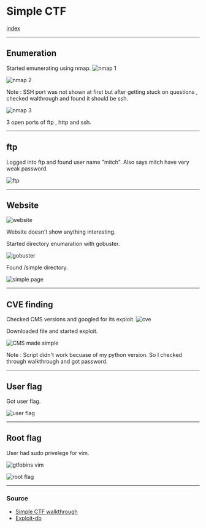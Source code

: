 # Simple CTF
[index](../index.md)
- --
## Enumeration
Started emunerating using nmap.
![nmap 1](nmap%201.png)

![nmap 2](nmap%202.png)

Note : SSH port was not shown at first but after getting stuck on questions , checked walthrough and found it should be ssh.

![nmap 3](nmap%203.png)

3 open ports of ftp , http and ssh.
- --
## ftp
Logged into ftp and found user name "mitch". Also says mitch have very weak password.

![ftp](ftp.png)
- --
## Website

![website](website.png)

Website doesn't show anything interesting.

Started directory enumaration with gobuster.

![gobuster](gobuster.png)

Found /simple directory.

![simple page](simple%20page.png)
- --
## CVE finding
Checked CMS versions and googled for its exploit.
![cve](cve.png)

Downloaded file and started exploit.

![CMS made simple](CMS%20made%20simple.png)

Note : Script didn't work becuase of my python version. So I checked through walkthrough and got password.
- --
## User flag
Got user flag.

![user flag](../Wonderland/user%20flag.png)
- --
## Root flag
User had sudo privelege for vim.

![gtfobins vim](gtfobins%20vim.png)

![root flag](../Wgel/root%20flag.png)

- --
### Source 
- [Simple CTF walkthrough](https://medium.com/@skylarphenis/tryhackme-simple-ctf-walk-through-e8bb8c8671a9)
- [Exploit-db](https://www.exploit-db.com/exploits/46635)